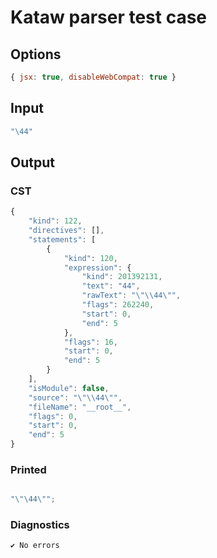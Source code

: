 # Kataw parser test case

## Options

`````js
{ jsx: true, disableWebCompat: true }
`````

## Input

`````js
"\44"
`````

## Output

### CST

```javascript
{
    "kind": 122,
    "directives": [],
    "statements": [
        {
            "kind": 120,
            "expression": {
                "kind": 201392131,
                "text": "44",
                "rawText": "\"\\44\"",
                "flags": 262240,
                "start": 0,
                "end": 5
            },
            "flags": 16,
            "start": 0,
            "end": 5
        }
    ],
    "isModule": false,
    "source": "\"\\44\"",
    "fileName": "__root__",
    "flags": 0,
    "start": 0,
    "end": 5
}
```

### Printed

```javascript

"\"\44\"";
```

### Diagnostics

```javascript
✔ No errors
```

